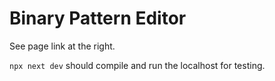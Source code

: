# Binary Pattern Editor

See page link at the right.


``npx next dev`` should compile and run the localhost for testing.